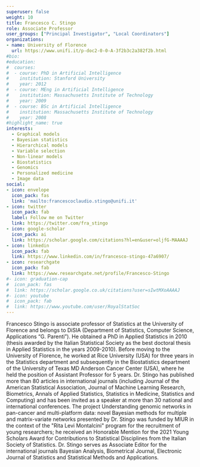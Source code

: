 ```yaml
---
superuser: false
weight: 10
title: Francesco C. Stingo
role: Associate Professor
user_groups: ["Principal Investigator", "Local Coordinators"]
organizations:
- name: University of Florence 
  url: https://www.unifi.it/p-doc2-0-0-A-3f2b3c2a382f2b.html
#bio:
#education:
#  courses:
#  - course: PhD in Artificial Intelligence
#    institution: Stanford University
#    year: 2012
#  - course: MEng in Artificial Intelligence
#    institution: Massachusetts Institute of Technology
#    year: 2009
#  - course: BSc in Artificial Intelligence
#    institution: Massachusetts Institute of Technology
#    year: 2008
#highlight_name: true
interests:
  - Graphical models
  - Bayesian statistics
  - Hierarchical models
  - Variable selection
  - Non-linear models
  - Biostatistics
  - Genomics
  - Personalized medicine
  - Image data
social:
- icon: envelope
  icon_pack: fas
  link: 'mailto:francescoclaudio.stingo@unifi.it'
- icon: twitter
  icon_pack: fab
  label: Follow me on Twitter
  link: https://twitter.com/fra_stingo
- icon: google-scholar
  icon_pack: ai
  link: https://scholar.google.com/citations?hl=en&user=oljfG-MAAAAJ
- icon: linkedin
  icon_pack: fab
  link: https://www.linkedin.com/in/francesco-stingo-47a6907/
- icon: researchgate
  icon_pack: fab
  link: https://www.researchgate.net/profile/Francesco-Stingo
#- icon: graduation-cap
#  icon_pack: fas
#  link: https://scholar.google.co.uk/citations?user=sIwtMXoAAAAJ
#- icon: youtube
#  icon_pack: fab
#  link: https://www.youtube.com/user/RoyalStatSoc
---
```


Francesco Stingo is associate professor of Statistics at the University of Florence and belongs to DiSIA (Department of Statistics, Computer Science, Applications “G. Parenti”). He obtained a PhD in Applied Statistics in 2010 (thesis awarded by the Italian Statistical Society as the best doctoral thesis in Applied Statistics in the years 2009-2010). Before moving to the University of Florence, he worked at Rice University (USA) for three years in the Statistics department and subsequently in the Biostatistics department of the University of Texas MD Anderson Cancer Center (USA), where he held the position of Assistant Professor for 5 years. Dr. Stingo has published more than 80 articles in international journals (including Journal of the American Statistical Association, Journal of Machine Learning Research, Biometrics, Annals of Applied Statistics, Statistics in Medicine, Statistics and Computing) and has been invited as a speaker at more than 30 national and international conferences. The project Understanding genomic networks in pan-cancer and multi-platform data: novel Bayesian methods for multiple and matrix-variate networks presented by Dr. Stingo was funded by MIUR in the context of the "Rita Levi Montalcini" program for the recruitment of young researchers; he received an Honorable Mention for the 2021 Young Scholars Award for Contributions to Statistical Disciplines from the Italian Society of Statistics. Dr. Stingo serves as Associate Editor for the international journals Bayesian Analysis, Biometrical Journal, Electronic Journal of Statistics and Statistical Methods and Applications.


